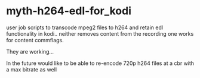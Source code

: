 # myth-h264-edl-for_kodi
user job scripts to transcode mpeg2 files to h264 and retain edl functionality in kodi.. neither removes content from the recording one works for content commflags.

They are working...

In the future would like to be able to re-encode 720p h264 files at a cbr with a max bitrate as well
